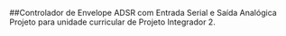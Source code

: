 ##Controlador de Envelope ADSR com Entrada Serial e Saída Analógica
Projeto para unidade curricular de Projeto Integrador 2.
